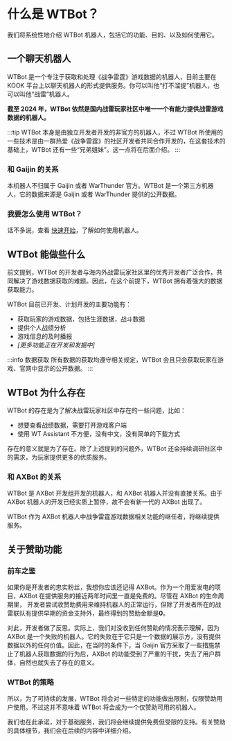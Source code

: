 # 什么是 WTBot？

我们将系统性地介绍 WTBot 机器人，包括它的功能、目的、以及如何使用它。

## 一个聊天机器人

WTBot 是一个专注于获取和处理《战争雷霆》游戏数据的机器人，目前主要在 KOOK 平台上以聊天机器人的形式提供服务。你可以叫他“打不溜提”机器人，也可以叫他“战雷”机器人。

**截至 2024 年，WTBot 依然是国内战雷玩家社区中唯一一个有能力提供战雷游戏数据的机器人。**

:::tip
WTBot 本身是由独立开发者开发的非官方的机器人，不过 WTBot 所使用的一些技术是由一群热爱《战争雷霆》的社区开发者共同合作开发的，在这套技术的基础上，WTBot 还有一些“兄弟姐妹”。这一点将在后面介绍。
:::

### 和 Gaijin 的关系

本机器人不归属于 Gaijin 或者 WarThunder 官方。WTBot 是一个第三方机器人，它的数据来源是 Gaijin 或者 WarThunder 提供的公开数据。

### 我要怎么使用 WTBot？

话不多说，查看 [快速开始](./quick-start)，了解如何使用机器人。

## WTBot 能做些什么

前文提到，WTBot 的开发者与海内外战雷玩家社区里的优秀开发者广泛合作，共同解决了游戏数据获取的难题。因此，在这个前提下，WTBot 拥有着强大的数据获取能力。

WTBot 目前已开发、计划开发的主要功能有：

- 获取玩家的游戏数据，包括生涯数据，战斗数据
- 提供个人战绩分析
- 游戏信息的及时播报
- _[更多功能正在开发和发掘中]_

:::info 数据获取
所有数据的获取均遵守相关规定，WTBot 会且只会获取玩家在游戏、官网中显示的公开数据。
:::

## WTBot 为什么存在

WTBot 的存在是为了解决战雷玩家社区中存在的一些问题，比如：

- 想要查看战绩数据，需要打开游戏客户端
- 使用 WT Assistant 不方便，没有中文，没有简单的下载方式

存在的意义就是为了存在。除了上述提到的问题外，WTBot 还会持续调研社区中的需求，为玩家提供更多的优质服务。

### 和 AXBot 的关系

WTBot 是 AXBot 开发组开发的机器人，和 AXBot 机器人并没有直接关系。由于 AXBot 机器人的开发已经实质上暂停，故不会有新一代的 AXBot 出现了。

WTBot 作为 AXBot 机器人中战争雷霆游戏数据相关功能的继任者，将继续提供服务。

## 关于赞助功能

### 前车之鉴

如果你是开发者的忠实粉丝，我想你应该还记得 AXBot。作为一个用爱发电的项目，AXBot 在提供服务的接近两年时间里一直是免费的。尽管在 AXBot 的生命周期里， 开发者尝试收赞助费用来维持机器人的正常运行，但除了开发者所在的战雷联队有提供早期的资金支持外，最终得到的赞助金额是**0**。

对此，开发者做了反思。实际上，我们对没收到任何赞助的情况表示理解，因为 AXBot 是一个失败的机器人。它的失败在于它只是一个数据的展示方，没有提供数据以外的任何价值。因此，在当时的条件下，当 Gaijin 官方采取了一些措施禁止了机器人获取数据的行为后，AXBot 的功能受到了严重的干扰，失去了用户群体，自然也就失去了存在的意义。

### WTBot 的策略

所以，为了可持续的发展，WTBot 将会对一些特定的功能做出限制，仅限赞助用户使用。不过这并不意味着 WTBot 将会成为一个仅赞助可用的机器人。

我们也在此承诺，对于基础服务，我们将会继续提供免费但受限的支持。有关赞助的具体细节，我们会在后续的内容中详细介绍。


